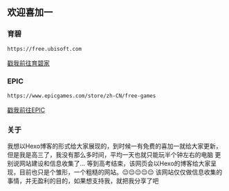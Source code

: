 ## 欢迎喜加一

### 育碧
```markdown
https://free.ubisoft.com
```
[戳我前往育碧家](https://free.ubisoft.com)

### EPIC
```markdown
https://www.epicgames.com/store/zh-CN/free-games
```
[戳我前往EPIC](https://www.epicgames.com/store/zh-CN/free-games)
### 关于
我想以Hexo博客的形式给大家展现的，到时候一有免费的喜加一就给大家更新，但是我是高三了，我没有那么多时间，平均一天也就只能玩半个钟左右的电脑
更别说网站建设和信息收集了...
等到高考结束，该网页会以Hexo的博客给大家呈现，目前也只是个雏形，一个粗糙的网站。😔😔😔😔😔
该网站仅仅做信息收集的事情，并无盈利的目的，如果想支持我，就把我分享了吧
